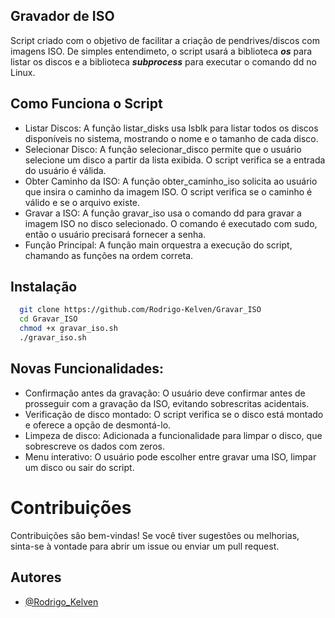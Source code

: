 
## Gravador de ISO

Script criado com o objetivo de facilitar a criação de pendrives/discos com imagens ISO.
De simples entendimeto, o script usará a biblioteca ***os*** para listar os discos e a biblioteca ***subprocess*** para executar o comando dd no Linux.

## Como Funciona o Script

- Listar Discos: A função listar_disks usa lsblk para listar todos os discos disponíveis no sistema, mostrando o nome e o tamanho de cada disco.
- Selecionar Disco: A função selecionar_disco permite que o usuário selecione um disco a partir da lista exibida. O script verifica se a entrada do usuário é válida.
- Obter Caminho da ISO: A função obter_caminho_iso solicita ao usuário que insira o caminho da imagem ISO. O script verifica se o caminho é válido e se o arquivo existe.
- Gravar a ISO: A função gravar_iso usa o comando dd para gravar a imagem ISO no disco selecionado. O comando é executado com sudo, então o usuário precisará fornecer a senha.
- Função Principal: A função main orquestra a execução do script, chamando as funções na ordem correta.

## Instalação

```bash
  git clone https://github.com/Rodrigo-Kelven/Gravar_ISO
  cd Gravar_ISO
  chmod +x gravar_iso.sh
  ./gravar_iso.sh
```

## Novas Funcionalidades:

  - Confirmação antes da gravação: O usuário deve confirmar antes de prosseguir com a gravação da ISO, evitando sobrescritas acidentais.
  - Verificação de disco montado: O script verifica se o disco está montado e oferece a opção de desmontá-lo.
  - Limpeza de disco: Adicionada a funcionalidade para limpar o disco, que sobrescreve os dados com zeros.
  - Menu interativo: O usuário pode escolher entre gravar uma ISO, limpar um disco ou sair do script.


# Contribuições

Contribuições são bem-vindas! Se você tiver sugestões ou melhorias, sinta-se à vontade para abrir um issue ou enviar um pull request.


## Autores

- [@Rodrigo_Kelven](https://github.com/Rodrigo-Kelven)
